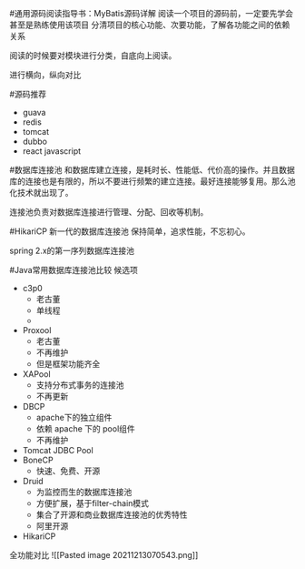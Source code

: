 #通用源码阅读指导书：MyBatis源码详解 
阅读一个项目的源码前，一定要先学会甚至是熟练使用该项目
分清项目的核心功能、次要功能，了解各功能之间的依赖关系

阅读的时候要对模块进行分类，自底向上阅读。

进行横向，纵向对比


#源码推荐
- guava
- redis
- tomcat
- dubbo
- react  javascript



#数据库连接池
和数据库建立连接，是耗时长、性能低、代价高的操作。并且数据库的连接也是有限的，所以不要进行频繁的建立连接。最好连接能够复用。那么池化技术就出现了。

连接池负责对数据库连接进行管理、分配、回收等机制。

#HikariCP
新一代的数据库连接池
保持简单，追求性能，不忘初心。

spring 2.x的第一序列数据库连接池

#Java常用数据库连接池比较
候选项
- c3p0
	- 老古董
	- 单线程
	- 
- Proxool
	- 老古董
	- 不再维护
	- 但是框架功能齐全
- XAPool
	- 支持分布式事务的连接池
	- 不再更新
-  DBCP
	-  apache下的独立组件
	-  依赖 apache 下的 pool组件
	-  不再维护
-  Tomcat JDBC Pool
-  BoneCP
	-  快速、免费、开源
-  Druid
	-  为监控而生的数据库连接池
	-  方便扩展，基于filter-chain模式
	-  集合了开源和商业数据库连接池的优秀特性
	-  阿里开源
-  HikariCP


全功能对比
![[Pasted image 20211213070543.png]]

